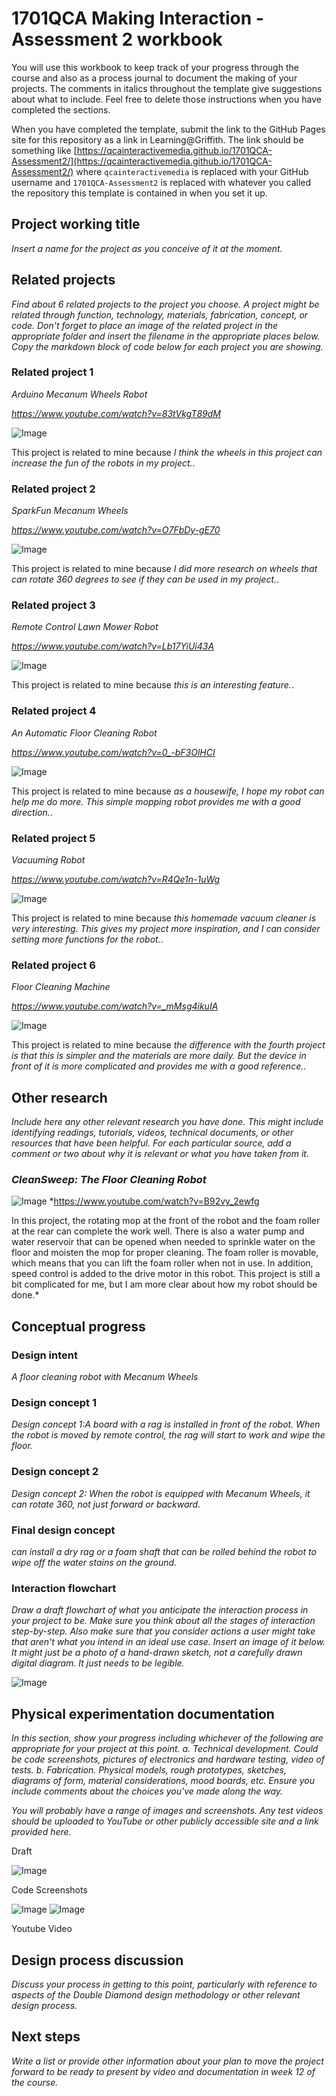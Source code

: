 # 1701QCA Making Interaction - Assessment 2 workbook

You will use this workbook to keep track of your progress through the course and also as a process journal to document the making of your projects. The comments in italics throughout the template give suggestions about what to include. Feel free to delete those instructions when you have completed the sections.

When you have completed the template, submit the link to the GitHub Pages site for this repository as a link in Learning@Griffith. The link should be something like [https://qcainteractivemedia.github.io/1701QCA-Assessment2/](https://qcainteractivemedia.github.io/1701QCA-Assessment2/) where `qcainteractivemedia` is replaced with your GitHub username and `1701QCA-Assessment2` is replaced with whatever you called the repository this template is contained in when you set it up.

## Project working title ##
*Insert a name for the project as you conceive of it at the moment.*

## Related projects ##
*Find about 6 related projects to the project you choose. A project might be related through  function, technology, materials, fabrication, concept, or code. Don't forget to place an image of the related project in the appropriate folder and insert the filename in the appropriate places below. Copy the markdown block of code below for each project you are showing.*

### Related project 1 ###
*Arduino Mecanum Wheels Robot*

*https://www.youtube.com/watch?v=83tVkgT89dM*

![Image](relatedproject01.PNG)

This project is related to mine because *I think the wheels in this project can increase the fun of the robots in my project.*.

### Related project 2 ###
*SparkFun Mecanum Wheels*

*https://www.youtube.com/watch?v=O7FbDy-gE70*

![Image](relatedproject02.PNG)

This project is related to mine because *I did more research on wheels that can rotate 360 degrees to see if they can be used in my project.*.

### Related project 3 ###
*Remote Control Lawn Mower Robot*

*https://www.youtube.com/watch?v=Lb17YiUi43A*

![Image](relatedproject03.PNG)

This project is related to mine because *this is an interesting feature.*.

### Related project 4 ###
*An Automatic Floor Cleaning Robot*

*https://www.youtube.com/watch?v=0_-bF3OlHCI*

![Image](relatedproject04.PNG)

This project is related to mine because *as a housewife, I hope my robot can help me do more. This simple mopping robot provides me with a good direction.*.

### Related project 5 ###
*Vacuuming Robot*

*https://www.youtube.com/watch?v=R4Qe1n-1uWg*

![Image](relatedproject05.PNG)

This project is related to mine because *this homemade vacuum cleaner is very interesting. This gives my project more inspiration, and I can consider setting more functions for the robot.*.

### Related project 6 ###
*Floor Cleaning Machine*

*https://www.youtube.com/watch?v=_mMsg4ikuIA*

![Image](relatedproject06.PNG)

This project is related to mine because *the difference with the fourth project is that this is simpler and the materials are more daily. But the device in front of it is more complicated and provides me with a good reference.*.

## Other research ##
*Include here any other relevant research you have done. This might include identifying readings, tutorials, videos, technical documents, or other resources that have been helpful. For each particular source, add a comment or two about why it is relevant or what you have taken from it.*

### *CleanSweep: The Floor Cleaning Robot* ###

![Image](relatedproject07.PNG)
*https://www.youtube.com/watch?v=B92vy_2ewfg

In this project, the rotating mop at the front of the robot and the foam roller at the rear can complete the work well. There is also a water pump and water reservoir that can be opened when needed to sprinkle water on the floor and moisten the mop for proper cleaning. The foam roller is movable, which means that you can lift the foam roller when not in use. In addition, speed control is added to the drive motor in this robot. This project is still a bit complicated for me, but I am more clear about how my robot should be done.*

## Conceptual progress ##

### Design intent ###
*A floor cleaning robot with Mecanum Wheels*

### Design concept 1 ###
*Design concept 1:A board with a rag is installed in front of the robot. When the robot is moved by remote control, the rag will start to work and wipe the floor.* 



### Design concept 2 ###
*Design concept 2: When the robot is equipped with Mecanum Wheels, it can rotate 360, not just forward or backward.*

### Final design concept ###
*can install a dry rag or a foam shaft that can be rolled behind the robot to wipe off the water stains on the ground.*

### Interaction flowchart ###
*Draw a draft flowchart of what you anticipate the interaction process in your project to be. Make sure you think about all the stages of interaction step-by-step. Also make sure that you consider actions a user might take that aren't what you intend in an ideal use case. Insert an image of it below. It might just be a photo of a hand-drawn sketch, not a carefully drawn digital diagram. It just needs to be legible.*

![Image](missingimage.png)

## Physical experimentation documentation ##

*In this section, show your progress including whichever of the following are appropriate for your project at this point.
a.	Technical development. Could be code screenshots, pictures of electronics and hardware testing, video of tests. 
b.	Fabrication. Physical models, rough prototypes, sketches, diagrams of form, material considerations, mood boards, etc.
Ensure you include comments about the choices you've made along the way.*

*You will probably have a range of images and screenshots. Any test videos should be uploaded to YouTube or other publicly accessible site and a link provided here.*

Draft

![Image](draft.PNG)

Code Screenshots

![Image](code1.PNG)
![Image](code2.PNG)

Youtube Video

## Design process discussion ##
*Discuss your process in getting to this point, particularly with reference to aspects of the Double Diamond design methodology or other relevant design process.*

## Next steps ##
*Write a list or provide other information about your plan to move the project forward to be ready to present by video and documentation in week 12 of the course.*
